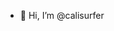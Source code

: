 - 👋 Hi, I’m @calisurfer


<!---
calisurfer/calisurfer is a ✨ special ✨ repository because its `README.md` (this file) appears on your GitHub profile.
You can click the Preview link to take a look at your changes.
--->
